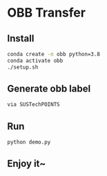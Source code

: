 # OBB Transfer

## Install

```bash
conda create -n obb python=3.8
conda activate obb
./setup.sh
```

## Generate obb label

```bash
via SUSTechPOINTS
```

## Run

```bash
python demo.py
```

## Enjoy it~

